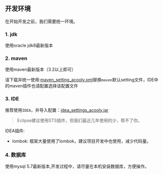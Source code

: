 ## 开发环境

在开始开发之前，我们需要统一环境。

### 1. jdk

使用oracle jdk8最新版本

### 2. maven

使用maven最新版本（3.2以上即可）

请下载并统一使用:[maven\_setting\_acooly.xml](res/maven/maven-settings-acooly.xml)替换`maven`默认setting文件，IDE中的maven插件也请配置选择该配置文件

### 3. IDE

推荐使用`IDEA`，并导入配置：[idea\_settings\_acooly.jar](res/ide/idea/idea_settings_acooly.jar)

>Eclipse建议使用STS插件，但我们最近几年使用的少，帮不了你。

IDEA插件:

* lombok: 框架大量使用了lombok，建议项目开发中也使用，减少代码量。

### 4. 数据库

使用mysql 5.7最新版本,开发过程中，请尽量在本机安装数据库，方便操作。

